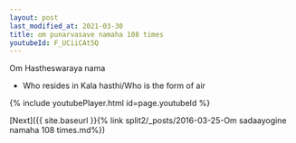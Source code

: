```yaml
---
layout: post
last_modified_at: 2021-03-30
title: om punarvasave namaha 108 times
youtubeId: F_UCiiCAt5Q
---
```

 
 
Om Hastheswaraya nama 
 
 -  Who resides in Kala hasthi/Who is the form of air 
 
  
 
  
 
 
 
 
 
 


{% include youtubePlayer.html id=page.youtubeId %}
 
[Next]({{ site.baseurl }}{% link  split2/_posts/2016-03-25-Om sadaayogine namaha 108 times.md%})
 
